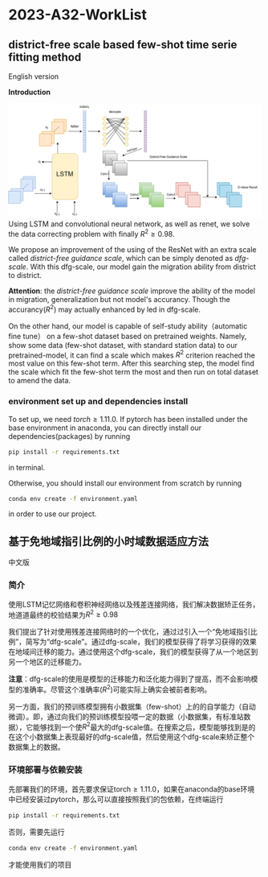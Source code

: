 # 2023-A32-WorkList





## district-free scale based few-shot time serie fitting method
English version

**Introduction**

![model](./data/assets/model.png)
Using LSTM and convolutional neural network, as well as renet, we solve the data correcting problem with finally $R^2\ge0.98$.

We propose an improvement of the using of the ResNet with an extra scale called *district-free guidance scale*, which can be simply denoted as *dfg-scale*. With this dfg-scale, our model gain the migration ability from district to district.

**Attention**: the *district-free guidance scale* improve the ability of the model in migration, generalization but not model's accurancy. Though the accurancy($R^2$) may actually enhanced by led in dfg-scale. 

On the other hand, our model is capable of self-study ability（automatic fine tune） on a few-shot dataset based on pretrained weights. Namely, show some data (few-shot dataset, with standard station data) to our pretrained-model, it can find a scale which makes $R^2$ criterion reached the most value on this few-shot term. After this searching step, the model find the scale which fit the few-shot term the most and then run on total dataset to amend the data.

### environment set up and dependencies install
To set up, we need $torch\ge1.11.0$. If pytorch has been installed under the base environment in anaconda, you can directly install our dependencies(packages) by running
```bat
pip install -r requirements.txt
```
in terminal.

Otherwise, you should install our environment from scratch by running
```bat
conda env create -f environment.yaml
```
in order to use our project.

### 



## 基于免地域指引比例的小时域数据适应方法
中文版

### 简介

使用LSTM记忆网络和卷积神经网络以及残差连接网络，我们解决数据矫正任务，地道道最终的校验结果为$R^2\ge0.98$

我们提出了针对使用残差连接网络时的一个优化，通过过引入一个“免地域指引比例”，简写为“dfg-scale”。通过dfg-scale，我们的模型获得了将学习获得的效果在地域间迁移的能力。通过使用这个dfg-scale，我们的模型获得了从一个地区到另一个地区的迁移能力。

**注意**：dfg-scale的使用是模型的迁移能力和泛化能力得到了提高，而不会影响模型的准确率。尽管这个准确率($R^2$)可能实际上确实会被前者影响。

另一方面，我们的预训练模型拥有小数据集（few-shot）上的的自学能力（自动微调）。即，通过向我们的预训练模型投喂一定的数据（小数据集，有标准站数据），它能够找到一个使$R^2$最大的dfg-scale值。在搜索之后，模型能够找到是的在这个小数据集上表现最好的dfg-scale值，然后使用这个dfg-scale来矫正整个数据集上的数据。



### 环境部署与依赖安装
先部署我们的环境，首先要求保证torch$\ge 1.11.0$，如果在anaconda的base环境中已经安装过pytorch，那么可以直接按照我们的包依赖，在终端运行
```bat
pip install -r requirements.txt
```
否则，需要先运行
```bat
conda env create -f environment.yaml
```
才能使用我们的项目




###